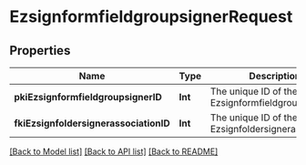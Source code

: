 # EzsignformfieldgroupsignerRequest

## Properties
Name | Type | Description | Notes
------------ | ------------- | ------------- | -------------
**pkiEzsignformfieldgroupsignerID** | **Int** | The unique ID of the Ezsignformfieldgroupsigner | [optional] 
**fkiEzsignfoldersignerassociationID** | **Int** | The unique ID of the Ezsignfoldersignerassociation | 

[[Back to Model list]](../README.md#documentation-for-models) [[Back to API list]](../README.md#documentation-for-api-endpoints) [[Back to README]](../README.md)


